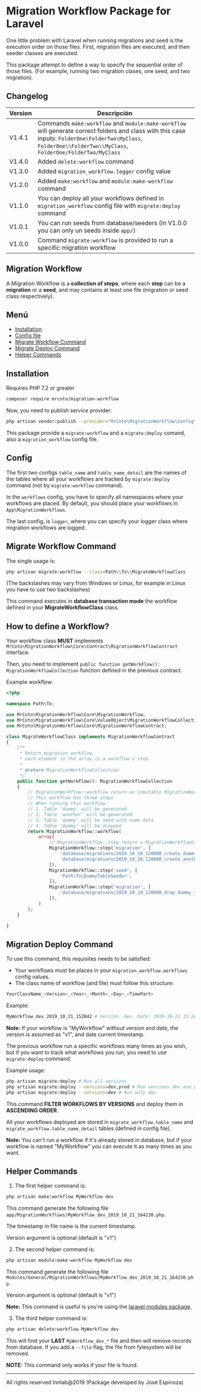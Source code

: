 # Migration Workflow Package for Laravel

One little problem with Laravel when running migrations and seed is the execution order on those files.
First, migration files are executed, and then seeder classes are executed.

This package attempt to define a way to specify the sequential order of those files.
(For example, running two migration clases, one seed, and two migration).

## Changelog

|Version|Descripción|
|-|-|
|V1.4.1|Commands ```make:workflow``` and ```module:make-workflow```  will generate correct folders and class with this case inputs: ```FolderOne\FolderTwo\MyClass```, ```FolderOne\\FolderTwo\\MyClass```, ```FolderOne/FolderTwo/MyClass```|
|V1.4.0|Added ```delete:workflow``` command|
|V1.3.0|Added ```migration_workflow.logger``` config value|
|V1.2.0|Added ```make:workflow``` and ```module:make-workflow``` command|
|V1.1.0|You can deploy all your workflows defined in ```migration_workflow``` config file with ```migrate:deploy``` command |
|V1.0.1|You can run seeds from database/seeders (In V1.0.0 you can only un seeds inside ```app/```)|
|V1.0.0|Command ```migrate:workflow``` is provided to run a specific migration workflow|

## Migration Workflow

A Migration Workflow is a **collection of steps**, where each **step** can be a **migration** or a **seed**, and may contains at least one file (migration or seed class respectively).

## Menú 

- [Installation](#Installation)
- [Config file](#Config)
- [Migrate Workflow Command](#Migrate-Workflow-Command)
- [Migrate Deploy Command](#Migration-Deploy-Command)
- [Helper Commands](#Helper-Commands)

## Installation

Requires PHP 7.2 or greater

```bash
composer require mrcoto/migration-workflow
```

Now, you need to publish service provider:

```bash
php artisan vendor:publish --provider="MrCoto\MigrationWorkflow\Config\LaravelMigrationWorkflowServiceProvider"
```

This package provide a ```migrate:workflow``` and a ```migrate:deploy``` comand, also a ```migration_workflow``` config file.

## Config

The first two configs ```table_name``` and ```table_name_detail``` are the names of the tables
where all your workflows are tracked by ```migrate:deploy``` command (not by ```migrate:workflow``` command).

In the ```workflows``` config, you have to specify all namespaces where your workflows are placed.
By default, you should place your workflows in `App\MigrationWorkflows`.

The last config, is ```logger```, where you can specify your logger class where migration workflows are logged.

## Migrate Workflow Command

The single usage is:

```bash
php artisan migrate:workflow --class=Path\\To\\MigrateWorkflowClass
```

(The backslashes may vary from Windows or Linux, for example in Linux you have to use two backslashes)

This command executes in **database transaction mode** the workflow defined in your **MigrateWorkflowClass** class.

## How to define a Workflow?

Your workflow class **MUST** implements ```MrCoto\MigrationWorkflow\Core\Contract\MigrationWorkflowContract``` interface.

Then, you need to implement ```public function getWorkFlow(): MigrationWorkflowCollection``` function defined in the previous contract.

Example workflow:

```php
<?php 

namespace Path\To;

use MrCoto\MigrationWorkflow\Core\MigrationWorkflow;
use MrCoto\MigrationWorkflow\Core\ValueObject\MigrationWorkflowCollection;
use MrCoto\MigrationWorkflow\Core\MigrationWorkflowContract;

class MigrateWorkflowClass implements MigrationWorkflowContract
{
    /**
     * Return migration workflow,
     * each element in the array is a workflow's step.
     *
     * @return MigrationWorkflowCollection
     */
    public function getWorkFlow(): MigrationWorkflowCollection
    {
        // MigrationWorkflow::workflow return an inmutable MigrationWorkflowCollection object
        // This workflow has three steps
        // When running this workflow:
        // 1. Table 'dummy' will be generated
        // 2. Table 'another' will be generated
        // 3. Table 'dummy' will be seed with some data
        // 4. Table 'dummy' will be dropped
        return MigrationWorkflow::workflow(
            array(
                // MigrationWorkflow::step return a MigrationWorkflowStep object
                MigrationWorkflow::step('migration', [
                    'database/migrations/2019_10_19_120000_create_dummy_table',
                    'database/migrations/2019_10_20_120000_create_another_table',
                ]),
                MigrationWorkflow::step('seed', [
                    'Path\To\DummyTableSeeder',
                ]),
                MigrationWorkflow::step('migration', [
                    'database/migrations/2019_10_19_120000_drop_dummy_table',
                ]),
            )
        );
    }

}
```

## Migration Deploy Command

To use this command, this requisites needs to be satisfied:
- Your workflows must be places in your ```migration_workflow.workflows``` config values.
- The class name of workflow (and file) must follow this structure:

```bash
YourClassName_<Version>_<Year>_<Month>_<Day>_<TimePart>
```

Example: 

```bash
MyWorkflow_dev_2019_10_21_152842 # Version: dev, Date: 2019-10-21 15:26:42
```

**Note:** If your workflow is "MyWorkflow" without version and date, the version is assumed as "v1", and
date current timestamp.

The previous workflow run a specific workflows many times as you wish, but if you want to track what workflows you run, you need to use ```migrate:deploy``` command.

Example usage:

```bash
php artisan migrate:deploy # Run all versions
php artisan migrate:deploy --versions=dev,prod # Run versions dev and prod
php artisan migrate:deploy --versions=dev # Run only dev
```

This command **FILTER WORKFLOWS BY VERSIONS** and deploy them in **ASCENDING ORDER**.

All your workflows deployed are stored in ```migrate_workflow.table_name``` and ```migrate_workflow.table_name_detail``` tables (defined in config file).

**Note:** You can't run a workflow if it's already stored in database, but if your workflow is named "MyWorkflow" you can execute it as many times as you want.

## Helper Commands

1. The first helper command is:

```bash
php artisan make:workflow MyWorkflow dev
```

This command generate the following file ```app/MigrationWorkflows/MyWorkflow_dev_2019_10_21_164230.php```.

The timestamp in file name is the current timestamp.

Version argument is optional (default is "v1")

2. The second helper command is:

```bash
php artisan module:make-workflow MyWorkflow dev
```

This command generate the following file ```Modules/General/MigrationWorkflows/MyWorkflow_dev_2019_10_21_164230.php```.

Version argument is optional (default is "v1")

**Note:** This command is useful is you're using the [laravel modules package](https://github.com/nWidart/laravel-modules).

3. The third helper command is:

```bash
php artisan delete:workflow MyWorkflow dev
```

This will find your **LAST** ```MyWorkflow_dev_*``` file and then will remove records from database.
If you add a ```--file``` flag, the file from fylesystem will be removed.

**NOTE:** This command only works if your file is found.


----------------------------

All rights reserved Innlab@2019 (Package developed by José Espinoza)